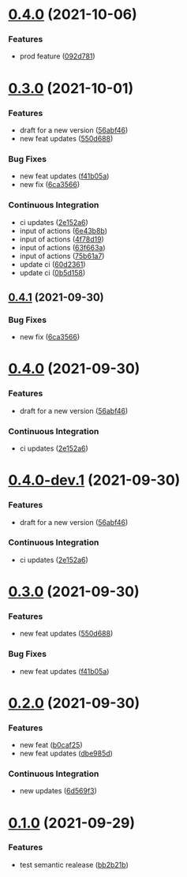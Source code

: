 # [0.4.0](https://github.com/ahmedloai/semantic-release-test/compare/v0.3.0...v0.4.0) (2021-10-06)
### Features
* prod feature ([092d781](https://github.com/ahmedloai/semantic-release-test/commit/092d781d56a1d22c7df5304eceb253532b2eddac))

# [0.3.0](https://github.com/ahmedloai/semantic-release-test/compare/v0.2.0...v0.3.0) (2021-10-01)
### Features
* draft for a new version ([56abf46](https://github.com/ahmedloai/semantic-release-test/commit/56abf467a62f3893afb1c4f9372727fee000dadc))
* new feat updates ([550d688](https://github.com/ahmedloai/semantic-release-test/commit/550d688e5a6b69c23d64b811cd5ef50f5fbaf72f))
### Bug Fixes
* new feat updates ([f41b05a](https://github.com/ahmedloai/semantic-release-test/commit/f41b05aa779be34496dec186cb61cf150a2e7af4))
* new fix ([6ca3566](https://github.com/ahmedloai/semantic-release-test/commit/6ca356656828e51452d5c646665930befe1ad67d))
### Continuous Integration
* ci updates ([2e152a6](https://github.com/ahmedloai/semantic-release-test/commit/2e152a6189cb3ba99227c171e82bb2a52fd4ecc3))
* input of actions ([6e43b8b](https://github.com/ahmedloai/semantic-release-test/commit/6e43b8b79cb86d6364e88c824f6a89640e42a502))
* input of actions ([4f78d19](https://github.com/ahmedloai/semantic-release-test/commit/4f78d192bcc90af1dc947042fdc65547cf43fa44))
* input of actions ([63f663a](https://github.com/ahmedloai/semantic-release-test/commit/63f663a5ce3d68399cc2a42da8305fecfb248b8a))
* input of actions ([75b61a7](https://github.com/ahmedloai/semantic-release-test/commit/75b61a70861a1965f7ab35c81b5c304e42f6be5f))
* update ci ([60d2361](https://github.com/ahmedloai/semantic-release-test/commit/60d2361b9592e8f0845ab79d683e443d0b4356ca))
* update ci ([0b5d158](https://github.com/ahmedloai/semantic-release-test/commit/0b5d1585a7224895484ce646d49bee71782139a3))

## [0.4.1](https://github.com/ahmedloai/semantic-release-test/compare/v0.4.0...v0.4.1) (2021-09-30)
### Bug Fixes
* new fix ([6ca3566](https://github.com/ahmedloai/semantic-release-test/commit/6ca356656828e51452d5c646665930befe1ad67d))

# [0.4.0](https://github.com/ahmedloai/semantic-release-test/compare/v0.3.0...v0.4.0) (2021-09-30)
### Features
* draft for a new version ([56abf46](https://github.com/ahmedloai/semantic-release-test/commit/56abf467a62f3893afb1c4f9372727fee000dadc))
### Continuous Integration
* ci updates ([2e152a6](https://github.com/ahmedloai/semantic-release-test/commit/2e152a6189cb3ba99227c171e82bb2a52fd4ecc3))

# [0.4.0-dev.1](https://github.com/ahmedloai/semantic-release-test/compare/v0.3.0...v0.4.0-dev.1) (2021-09-30)
### Features
* draft for a new version ([56abf46](https://github.com/ahmedloai/semantic-release-test/commit/56abf467a62f3893afb1c4f9372727fee000dadc))
### Continuous Integration
* ci updates ([2e152a6](https://github.com/ahmedloai/semantic-release-test/commit/2e152a6189cb3ba99227c171e82bb2a52fd4ecc3))

# [0.3.0](https://github.com/ahmedloai/semantic-release-test/compare/v0.2.0...v0.3.0) (2021-09-30)
### Features
* new feat updates ([550d688](https://github.com/ahmedloai/semantic-release-test/commit/550d688e5a6b69c23d64b811cd5ef50f5fbaf72f))
### Bug Fixes
* new feat updates ([f41b05a](https://github.com/ahmedloai/semantic-release-test/commit/f41b05aa779be34496dec186cb61cf150a2e7af4))

# [0.2.0](https://github.com/ahmedloai/semantic-release-test/compare/v0.1.0...v0.2.0) (2021-09-30)
### Features
* new feat ([b0caf25](https://github.com/ahmedloai/semantic-release-test/commit/b0caf250f57c07fb53f26699a97720a0d5363199))
* new feat updates ([dbe985d](https://github.com/ahmedloai/semantic-release-test/commit/dbe985d1394ced745d4cdd979fcfd2cc6dd5c36e))
### Continuous Integration
* new updates ([6d569f3](https://github.com/ahmedloai/semantic-release-test/commit/6d569f33e5d6229b363ffc41845630a9fad87bea))

# [0.1.0](https://github.com/ahmedloai/semantic-release-test/compare/v0.0.0...v0.1.0) (2021-09-29)
### Features
* test semantic realease ([bb2b21b](https://github.com/ahmedloai/semantic-release-test/commit/bb2b21bbc076e874f2afad4da36479363b72cdb9))
